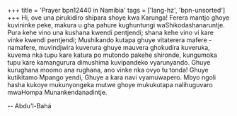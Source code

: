 +++
title = 'Prayer bpn12440 in Namibia'
tags = ['lang-hz', 'bpn-unsorted']
+++
Hi, ove una pirukidiro shipara shoye kwa Karunga! Ferera mantjo ghoye kuvininke peke, makura  u gha pahure kughuntungi waShikodashanaruntje. Pura kehe vino una kushana kwendi pentjendi; shana kehe vino vi kare vinke kwendi pentjendi; Mushikando kutapa ghuye vitaterera mafere - namafere, muvindjwira kuverura ghuye mauvera ghokudira kuveruka, kuvema nka tupu kare katura po mutondo pakehe shironde, kungumoka tupu kare kamangurura dimushima kuvipandeko vyarunyando. Ghuye kurughana moomo ana rughana, ano vinke nka ovyo tu tonda! Ghuye kutikitamo Mpango yendi, Ghuye a kara navi vyamuwapero. Mbyo ngoli hasha kukoye mukunyongeka mutwe ghoye mukukutapa nalihuguvaro mwaHompa Munankendanadintje.

-- Abdu'l-Bahá
